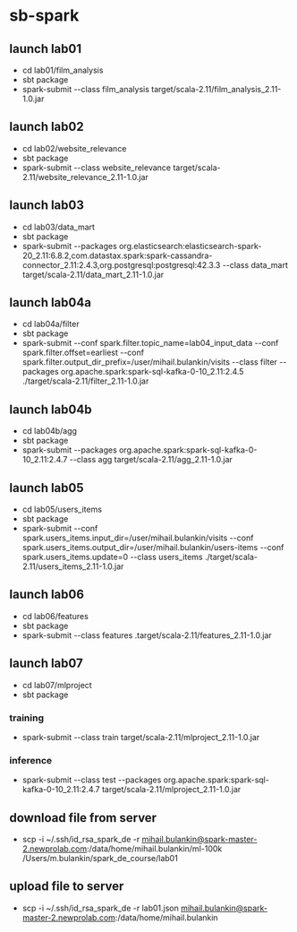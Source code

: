 # sb-spark
## launch lab01
+ cd lab01/film_analysis
+ sbt package 
+ spark-submit --class film_analysis target/scala-2.11/film_analysis_2.11-1.0.jar

## launch lab02
+ cd lab02/website_relevance
+ sbt package 
+ spark-submit --class website_relevance target/scala-2.11/website_relevance_2.11-1.0.jar

## launch lab03
+ cd lab03/data_mart
+ sbt package 
+ spark-submit --packages org.elasticsearch:elasticsearch-spark-20_2.11:6.8.2,com.datastax.spark:spark-cassandra-connector_2.11:2.4.3,org.postgresql:postgresql:42.3.3 --class data_mart target/scala-2.11/data_mart_2.11-1.0.jar

## launch lab04a
+ cd lab04a/filter
+ sbt package
+ spark-submit --conf spark.filter.topic_name=lab04_input_data --conf spark.filter.offset=earliest --conf spark.filter.output_dir_prefix=/user/mihail.bulankin/visits --class filter --packages org.apache.spark:spark-sql-kafka-0-10_2.11:2.4.5 ./target/scala-2.11/filter_2.11-1.0.jar

## launch lab04b
+ cd lab04b/agg
+ sbt package
+ spark-submit --packages org.apache.spark:spark-sql-kafka-0-10_2.11:2.4.7 --class agg target/scala-2.11/agg_2.11-1.0.jar

## launch lab05
+ cd lab05/users_items
+ sbt package
+ spark-submit --conf spark.users_items.input_dir=/user/mihail.bulankin/visits --conf spark.users_items.output_dir=/user/mihail.bulankin/users-items --conf spark.users_items.update=0 --class users_items ./target/scala-2.11/users_items_2.11-1.0.jar

## launch lab06
+ cd lab06/features
+ sbt package
+ spark-submit --class features .target/scala-2.11/features_2.11-1.0.jar

## launch lab07
+ cd lab07/mlproject
+ sbt package
### training
+ spark-submit --class train target/scala-2.11/mlproject_2.11-1.0.jar 
### inference
+ spark-submit --class test --packages org.apache.spark:spark-sql-kafka-0-10_2.11:2.4.7 target/scala-2.11/mlproject_2.11-1.0.jar  

## download file from server
+ scp -i ~/.ssh/id_rsa_spark_de -r mihail.bulankin@spark-master-2.newprolab.com:/data/home/mihail.bulankin/ml-100k /Users/m.bulankin/spark_de_course/lab01

## upload file to server
+ scp -i ~/.ssh/id_rsa_spark_de -r lab01.json mihail.bulankin@spark-master-2.newprolab.com:/data/home/mihail.bulankin
